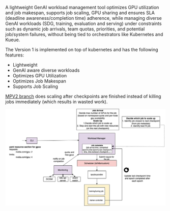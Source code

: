 A  lightweight GenAI workload management tool optimizes GPU utilization and job makespan, supports job scaling, GPU sharing and ensures SLA (deadline awareness/completion time) adherence, while managing diverse GenAI workloads (SDG, training, evaluation and serving) under constraints such as dynamic job arrivals, team quotas, priorities, and potential job/system failures, without being tied to orchestrators like Kubernetes and Kueue.

The Version 1 is implemented on top of kubernetes and has the following features: 
- Lightweight
- GenAI aware diverse workloads
- Optimizes GPU Utilization
- Optimizes Job Makespan
- Supports Job Scaling 

[MPV2 branch](https://github.com/IBM/genai-workload-manager/tree/mvp2) does scaling after checkpoints are finished instead of killing jobs immediately (which results in wasted work).

![Architecture diagram](./images/mvp1.png)

